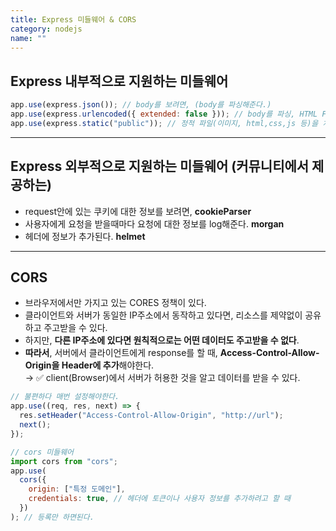 ```yaml
---
title: Express 미들웨어 & CORS
category: nodejs
name: ""
---
```


## Express 내부적으로 지원하는 미들웨어

```javascript
app.use(express.json()); // body를 보려면, (body를 파싱해준다.)
app.use(express.urlencoded({ extended: false })); // body를 파싱, HTML Form에대하여
app.use(express.static("public")); // 정적 파일(이미지, html,css,js 등)을 처리할 수 있다.
```

---

## Express 외부적으로 지원하는 미들웨어 (커뮤니티에서 제공하는)

- request안에 있는 쿠키에 대한 정보를 보려면, **cookieParser**
- 사용자에게 요청을 받을때마다 요청에 대한 정보를 log해준다. **morgan**
- 헤더에 정보가 추가된다. **helmet**

---

## CORS

- 브라우저에서만 가지고 있는 CORES 정책이 있다.
- 클라이언트와 서버가 동일한 IP주소에서 동작하고 있다면, 리소스를 제약없이 공유하고 주고받을 수 있다.
- 하지만, **다른 IP주소에 있다면 원칙적으로는 어떤 데이터도 주고받을 수 없다**.
- **따라서**, 서버에서 클라이언트에게 response를 할 때, **Access-Control-Allow-Origin을 Header에 추가**해야한다.  
  → ✅ client(Browser)에서 서버가 허용한 것을 알고 데이터를 받을 수 있다.

```javascript
// 불편하다 매번 설정해야한다.
app.use((req, res, next) => {
  res.setHeader("Access-Control-Allow-Origin", "http://url");
  next();
});

// cors 미들웨어
import cors from "cors";
app.use(
  cors({
    origin: ["특정 도메인"],
    credentials: true, // 헤더에 토큰이나 사용자 정보를 추가하려고 할 때
  })
); // 등록만 하면된다.
```
